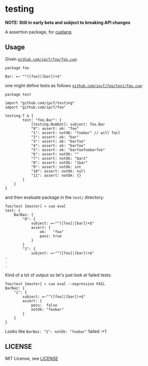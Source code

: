 # testing

**NOTE: Still in early beta and subject to breaking API changes**

A assertion package,
for [cuelang](https://github.com/cuelang/cue).

## Usage

Given [`github.com/ipcf/foo/foo.cue`](https://github.com/ipcf/foo/blob/master/foo.cue):
```
package foo

Bar: =~ "^([foo]|[bar])+$"
```

one might define tests as follows [`github.com/ipcf/foo/test/foo.cue`](https://github.com/ipcf/foo/blob/master/test/foo.cue):
```
package test

import "github.com/ipcf/testing"
import "github.com/ipcf/foo"

testing.T & {
		test: "foo.Bar": {
			[testing.NumDot]: subject: foo.Bar
			"0": assert: ok: "foo"
			"1": assert: notOK: "foobar" // will fail
			"2": assert: ok: "bar"
			"3": assert: ok: "barfoo"
			"4": assert: ok: "barfoo"
			"5": assert: ok: "barfoofoobarfoo"
			"6": assert: notOk: ""
			"7": assert: notOk: "bar1"
			"8": assert: notOk: "1bar"
			"9": assert: notOk: int
			"10": assert: notOk: null
			"11": assert: notOk: {}
		}
	}
}
```

and then evaluate package in the `test/` directory:

```
foo/test [master] » cue eval
test: {
    BarBaz: {
        "0": {
            subject: =~"^([foo]|[bar])+$"
            assert: {
                ok:   "foo"
                pass: true
            }
        }
        "1": {
            subject: =~"^([foo]|[bar])+$"
.
.
.
```

Kind of a lot of output so let's just look at failed tests:
```
foo/test [master] » cue eval --expression FAIL
BarBaz: {
    "1": {
        subject: =~"^([foo]|[bar])+$"
        assert: {
            pass:  false
            notOk: "foobar"
        }
    }
}
```
Looks like `BarBaz: "1": notOk: "foobar"` failed :+1

## LICENSE

MIT License, see [LICENSE](LICENSE)
